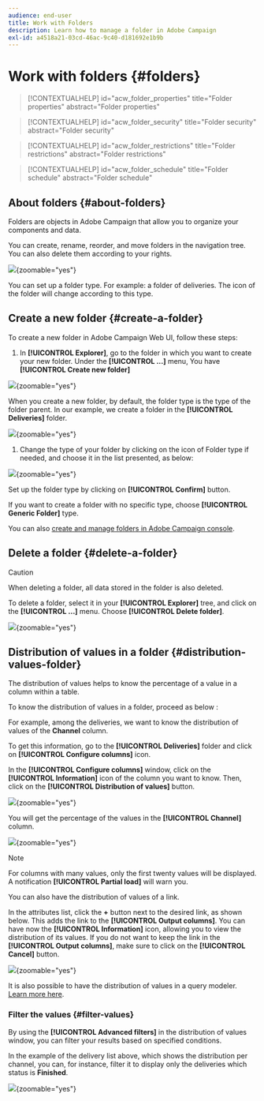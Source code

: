 ```yaml
---
audience: end-user
title: Work with Folders
description: Learn how to manage a folder in Adobe Campaign
exl-id: a4518a21-03cd-46ac-9c40-d181692e1b9b
---
```

# Work with folders {#folders}

>[!CONTEXTUALHELP]
>id="acw_folder_properties"
>title="Folder properties"
>abstract="Folder properties"

>[!CONTEXTUALHELP]
>id="acw_folder_security"
>title="Folder security"
>abstract="Folder security"

>[!CONTEXTUALHELP]
>id="acw_folder_restrictions"
>title="Folder restrictions"
>abstract="Folder restrictions"

>[!CONTEXTUALHELP]
>id="acw_folder_schedule"
>title="Folder schedule"
>abstract="Folder schedule"

## About folders {#about-folders}

Folders are objects in Adobe Campaign that allow you to organize your components and data.

You can create, rename, reorder, and move folders in the navigation tree. You can also delete them according to your rights. 

  ![](assets/folders.png){zoomable="yes"}

You can set up a folder type. For example: a folder of deliveries. 
The icon of the folder will change according to this type.

## Create a new folder {#create-a-folder}

To create a new folder in Adobe Campaign Web UI, follow these steps: 

1. In **[!UICONTROL Explorer]**, go to the folder in which you want to create your new folder.
Under the **[!UICONTROL ...]** menu, You have **[!UICONTROL Create new folder]**

  ![](assets/folder_create.png){zoomable="yes"}

When you create a new folder, by default, the folder type is the type of the folder parent. 
In our example, we create a folder in the **[!UICONTROL Deliveries]** folder.

  ![](assets/folder_new.png){zoomable="yes"}

1. Change the type of your folder by clicking on the icon of Folder type if needed, and choose it in the list presented, as below: 

  ![](assets/folder_type.png){zoomable="yes"}

Set up the folder type by clicking on **[!UICONTROL Confirm]** button.

If you want to create a folder with no specific type, choose **[!UICONTROL Generic Folder]** type.

You can also [create and manage folders in Adobe Campaign console](https://experienceleague.adobe.com/en/docs/campaign/campaign-v8/config/configuration/folders-and-views).

## Delete a folder {#delete-a-folder}

>[!CAUTION]
>
>When deleting a folder, all data stored in the folder is also deleted.

To delete a folder, select it in your **[!UICONTROL Explorer]** tree, and click on the **[!UICONTROL ...]** menu. 
Choose **[!UICONTROL Delete folder]**.

![](assets/folder_delete.png){zoomable="yes"}

## Distribution of values in a folder {#distribution-values-folder}

The distribution of values helps to know the percentage of a value in a column within a table. 

To know the distribution of values in a folder, proceed as below :

For example, among the deliveries, we want to know the distribution of values of the **Channel** column.

To get this information, go to the **[!UICONTROL Deliveries]** folder and click on **[!UICONTROL Configure columns]** icon.

In the **[!UICONTROL Configure columns]** window, click on the **[!UICONTROL Information]** icon of the column you want to know. Then, click on the **[!UICONTROL Distribution of values]** button.

![](assets/values_deliveries.png){zoomable="yes"}

You will get the percentage of the values in the **[!UICONTROL Channel]** column.

![](assets/values_percentage.png){zoomable="yes"}

>[!NOTE]
>
> For columns with many values, only the first twenty values will be displayed. A notification **[!UICONTROL Partial load]** will warn you.

You can also have the distribution of values of a link. 

In the attributes list, click the **+** button next to the desired link, as shown below. This adds the link to the **[!UICONTROL Output columns]**. You can have now the **[!UICONTROL Information]** icon, allowing you to view the distribution of its values. If you do not want to keep the link in the **[!UICONTROL Output columns]**, make sure to click on the **[!UICONTROL Cancel]** button.

![](assets/values_link.png){zoomable="yes"}

It is also possible to have the distribution of values in a query modeler. [Learn more here](../query/build-query.md#distribution-of-values-in-a-query).

### Filter the values {#filter-values}

By using the **[!UICONTROL Advanced filters]** in the distribution of values window, you can filter your results based on specified conditions.

In the example of the delivery list above, which shows the distribution per channel, you can, for instance, filter it to display only the deliveries which status is **Finished**.

![](assets/values_filter.png){zoomable="yes"}
